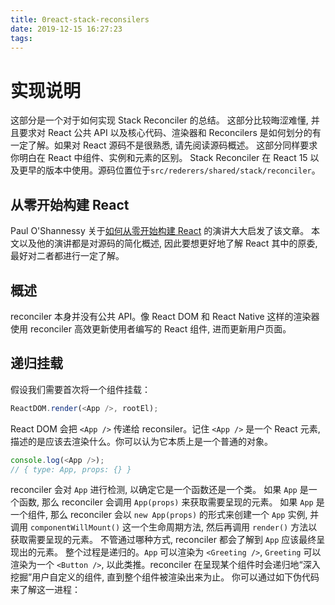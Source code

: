 ```yaml
---
title: 0react-stack-reconsilers
date: 2019-12-15 16:27:23
tags:
---
```

# 实现说明
这部分是一个对于如何实现 Stack Reconciler 的总结。
这部分比较晦涩难懂, 并且要求对 React 公共 API 以及核心代码、渲染器和 Reconcilers 是如何划分的有一定了解。如果对 React 源码不是很熟悉, 请先阅读源码概述。
这部分同样要求你明白在 React 中组件、实例和元素的区别。
Stack Reconciler 在 React 15 以及更早的版本中使用。源码位置位于`src/rederers/shared/stack/reconciler`。

## 从零开始构建 React
Paul O'Shannessy 关于[如何从零开始构建 React](https://www.youtube.com/watch?v=_MAD4Oly9yg) 的演讲大大启发了该文章。
本文以及他的演讲都是对源码的简化概述, 因此要想更好地了解 React 其中的原委, 最好对二者都进行一定了解。

## 概述
reconciler 本身并没有公共 API。像 React DOM 和 React Native 这样的渲染器使用 reconciler 高效更新使用者编写的 React 组件, 进而更新用户页面。

## 递归挂载
假设我们需要首次将一个组件挂载：
```js
ReactDOM.render(<App />, rootEl);
```
React DOM 会把 `<App />` 传递给 reconsiler。记住 `<App />` 是一个 React 元素, 描述的是应该去渲染什么。你可以认为它本质上是一个普通的对象。
```js
console.log(<App />);
// { type: App, props: {} }
```
reconciler 会对 `App` 进行检测, 以确定它是一个函数还是一个类。
如果 `App` 是一个函数, 那么 reconciler 会调用 `App(props)` 来获取需要呈现的元素。
如果 `App` 是一个组件, 那么 reconciler 会以 `new App(props)` 的形式来创建一个 `App` 实例, 并调用 `componentWillMount()` 这一个生命周期方法, 然后再调用 `render()` 方法以获取需要呈现的元素。
不管通过哪种方式, reconciler 都会了解到 `App` 应该最终呈现出的元素。
整个过程是递归的。`App` 可以渲染为 `<Greeting />`, `Greeting` 可以渲染为一个 `<Button />`, 以此类推。reconciler 在呈现某个组件时会递归地“深入挖掘”用户自定义的组件, 直到整个组件被渲染出来为止。
你可以通过如下伪代码来了解这一进程：
```js

```
